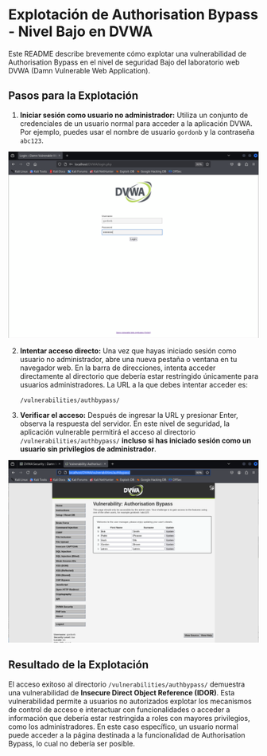 # Explotación de Authorisation Bypass - Nivel Bajo en DVWA

Este README describe brevemente cómo explotar una vulnerabilidad de Authorisation Bypass en el nivel de seguridad Bajo del laboratorio web DVWA (Damn Vulnerable Web Application).

## Pasos para la Explotación

1.  **Iniciar sesión como usuario no administrador:** Utiliza un conjunto de credenciales de un usuario normal para acceder a la aplicación DVWA. Por ejemplo, puedes usar el nombre de usuario `gordonb` y la contraseña `abc123`.

![imagen 1](../../assets/AuthoBypassLow01.png)

2.  **Intentar acceso directo:** Una vez que hayas iniciado sesión como usuario no administrador, abre una nueva pestaña o ventana en tu navegador web. En la barra de direcciones, intenta acceder directamente al directorio que debería estar restringido únicamente para usuarios administradores. La URL a la que debes intentar acceder es:

    ```
    /vulnerabilities/authbypass/
    ```

3.  **Verificar el acceso:** Después de ingresar la URL y presionar Enter, observa la respuesta del servidor. En este nivel de seguridad, la aplicación vulnerable permitirá el acceso al directorio `/vulnerabilities/authbypass/` **incluso si has iniciado sesión como un usuario sin privilegios de administrador**.

![imagen 2](../../assets/AuthoBypassLow02.png)

## Resultado de la Explotación

El acceso exitoso al directorio `/vulnerabilities/authbypass/` demuestra una vulnerabilidad de **Insecure Direct Object Reference (IDOR)**. Esta vulnerabilidad permite a usuarios no autorizados explotar los mecanismos de control de acceso e interactuar con funcionalidades o acceder a información que debería estar restringida a roles con mayores privilegios, como los administradores. En este caso específico, un usuario normal puede acceder a la página destinada a la funcionalidad de Authorisation Bypass, lo cual no debería ser posible.